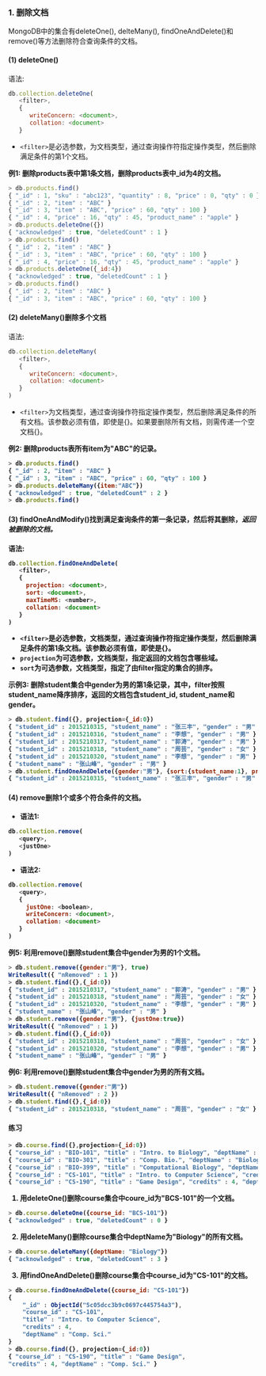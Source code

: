 
### 1. 删除文档

MongoDB中的集合有deleteOne(), delteMany(), findOneAndDelete()和remove()等方法删除符合查询条件的文档。

#### (1) deleteOne()

语法:

```javascript
db.collection.deleteOne(
   <filter>,
   {
      writeConcern: <document>,
      collation: <document>
   }
```

- `<filter>`是必选参数，为文档类型，通过查询操作符指定操作类型，然后删除满足条件的第1个文档。

<b> 例1: 删除products表中第1条文档，删除products表中_id为4的文档。 </b>

```javascript
> db.products.find()
{ "_id" : 1, "sku" : "abc123", "quantity" : 8, "price" : 0, "qty" : 0 }
{ "_id" : 2, "item" : "ABC" }
{ "_id" : 3, "item" : "ABC", "price" : 60, "qty" : 100 }
{ "_id" : 4, "price" : 16, "qty" : 45, "product_name" : "apple" }
> db.products.deleteOne({})
{ "acknowledged" : true, "deletedCount" : 1 }
> db.products.find()
{ "_id" : 2, "item" : "ABC" }
{ "_id" : 3, "item" : "ABC", "price" : 60, "qty" : 100 }
{ "_id" : 4, "price" : 16, "qty" : 45, "product_name" : "apple" }
> db.products.deleteOne({_id:4})
{ "acknowledged" : true, "deletedCount" : 1 }
> db.products.find()
{ "_id" : 2, "item" : "ABC" }
{ "_id" : 3, "item" : "ABC", "price" : 60, "qty" : 100 }

```

#### (2) deleteMany()删除多个文档

语法:

```javascript
db.collection.deleteMany(
   <filter>,
   {
      writeConcern: <document>,
      collation: <document>
   }
)
```

- `<filter>`为文档类型，通过查询操作符指定操作类型，然后删除满足条件的所有文档。该参数必须有值，即使是{}。如果要删除所有文档，则需传递一个空文档{}。

<b> 例2: 删除products表所有item为"ABC"的记录。

```javascript
> db.products.find()
{ "_id" : 2, "item" : "ABC" }
{ "_id" : 3, "item" : "ABC", "price" : 60, "qty" : 100 }
> db.products.deleteMany({item:"ABC"})
{ "acknowledged" : true, "deletedCount" : 2 }
> db.products.find()
```

#### (3) findOneAndModify()找到满足查询条件的第一条记录，然后将其删除，*返回被删除的文档。*

语法:

```javascript
db.collection.findOneAndDelete(
   <filter>,
   {
     projection: <document>,
     sort: <document>,
     maxTimeMS: <number>,
     collation: <document>
   }
)
```

- `<filter>`是必选参数，文档类型，通过查询操作符指定操作类型，然后删除满足条件的第1条文档。该参数必须有值，即使是{}。
- `projection`为可选参数，文档类型，指定返回的文档包含哪些域。
- `sort`为可选参数，文档类型，指定了由filter指定的集合的排序。

<b> 示例3: 删除student集合中gender为男的第1条记录，其中，filter按照student_name降序排序，返回的文档包含student_id, student_name和gender。</b>

```javascript
> db.student.find({}, projection={_id:0})
{ "student_id" : 2015210315, "student_name" : "张三丰", "gender" : "男" }
{ "student_id" : 2015210316, "student_name" : "李想", "gender" : "男" }
{ "student_id" : 2015210317, "student_name" : "郭涛", "gender" : "男" }
{ "student_id" : 2015210318, "student_name" : "周芸", "gender" : "女" }
{ "student_id" : 2015210320, "student_name" : "李想", "gender" : "男" }
{ "student_name" : "张山峰", "gender" : "男" }
> db.student.findOneAndDelete({gender:"男"}, {sort:{student_name:1}, projection:{_id:0}})
{ "student_id" : 2015210315, "student_name" : "张三丰", "gender" : "男" }
```

#### (4) remove删除1个或多个符合条件的文档。

- 语法1:

```javascript
db.collection.remove(
   <query>,
   <justOne>
)
```


- 语法2:

```javascript
db.collection.remove(
   <query>,
   {
     justOne: <boolean>,
     writeConcern: <document>,
     collation: <document>
   }
)
```

<b> 例5: 利用remove()删除student集合中gender为男的1个文档。</b>

```javascript
> db.student.remove({gender:"男"}, true)
WriteResult({ "nRemoved" : 1 })
> db.student.find({},{_id:0})
{ "student_id" : 2015210317, "student_name" : "郭涛", "gender" : "男" }
{ "student_id" : 2015210318, "student_name" : "周芸", "gender" : "女" }
{ "student_id" : 2015210320, "student_name" : "李想", "gender" : "男" }
{ "student_name" : "张山峰", "gender" : "男" }
> db.student.remove({gender:"男"}, {justOne:true})
WriteResult({ "nRemoved" : 1 })
> db.student.find({},{_id:0})
{ "student_id" : 2015210318, "student_name" : "周芸", "gender" : "女" }
{ "student_id" : 2015210320, "student_name" : "李想", "gender" : "男" }
{ "student_name" : "张山峰", "gender" : "男" }
```

<b> 例6: 利用remove()删除student集合中gender为男的所有文档。

```javascript
> db.student.remove({gender:"男"})
WriteResult({ "nRemoved" : 2 })
> db.student.find({},{_id:0})
{ "student_id" : 2015210318, "student_name" : "周芸", "gender" : "女" }
```

#### 练习

```javascript
> db.course.find({},projection={_id:0})
{ "course_id" : "BIO-101", "title" : "Intro. to Biology", "deptName" : "Biology" }
{ "course_id" : "BIO-301", "title" : "Comp. Bio.", "deptName" : "Biology" }
{ "course_id" : "BIO-399", "title" : "Computational Biology", "deptName" : "Biology" }
{ "course_id" : "CS-101", "title" : "Intro. to Computer Science", "credits" : 4, "deptName" : "Comp. Sci." }
{ "course_id" : "CS-190", "title" : "Game Design", "credits" : 4, "deptName" : "Comp. Sci." }
```

1. 用deleteOne()删除course集合中coure_id为"BCS-101"的一个文档。

```javascript
> db.course.deleteOne({course_id: "BCS-101"})
{ "acknowledged" : true, "deletedCount" : 0 }
```

2. 用deleteMany()删除course集合中deptName为"Biology"的所有文档。

```javascript
> db.course.deleteMany({deptName: "Biology"})
{ "acknowledged" : true, "deletedCount" : 3 }
```

3. 用findOneAndDelete()删除course集合中course_id为"CS-101"的文档。

```javascript
> db.course.findOneAndDelete({course_id: "CS-101"})
{
	"_id" : ObjectId("5c05dcc3b9c0697c445754a3"),
	"course_id" : "CS-101",
	"title" : "Intro. to Computer Science",
	"credits" : 4,
	"deptName" : "Comp. Sci."
}
> db.course.find({}, projection={_id:0})
{ "course_id" : "CS-190", "title" : "Game Design",
"credits" : 4, "deptName" : "Comp. Sci." }
```
